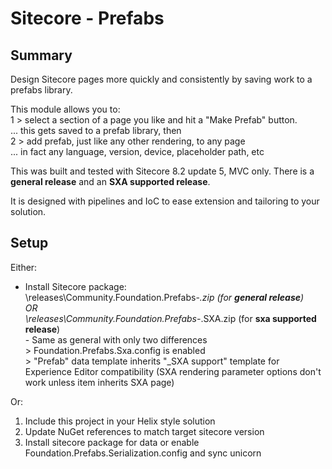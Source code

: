 ﻿Sitecore - Prefabs
==============

Summary
--------------
Design Sitecore pages more quickly and consistently by saving work to a prefabs library.

This module allows you to:  
1 > select a section of a page you like and hit a "Make Prefab" button.  
    ... this gets saved to a prefab library, then  
2 > add prefab, just like any other rendering, to any page  
    ... in fact any language, version, device, placeholder path, etc

This was built and tested with Sitecore 8.2 update 5, MVC only. There is a **general release** and an **SXA supported release**.

It is designed with pipelines and IoC to ease extension and tailoring to your solution.
  
Setup
--------------
Either:
* Install Sitecore package:  
	\releases\Community.Foundation.Prefabs-*.zip (for **general release**)  
	OR  
	\releases\Community.Foundation.Prefabs-*.SXA.zip (for **sxa supported release**)  
		- Same as general with only two differences  
			> Foundation.Prefabs.Sxa.config is enabled  
			> "Prefab" data template inherits "_SXA support" template for Experience Editor compatibility (SXA rendering parameter options don't work unless item inherits SXA page)
		
Or:
1. Include this project in your Helix style solution
2. Update NuGet references to match target sitecore version
3. Install sitecore package for data or enable Foundation.Prefabs.Serialization.config and sync unicorn
